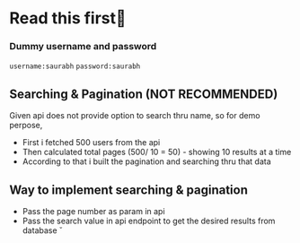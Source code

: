 # Read this first👋

### Dummy username and password

`username:saurabh`
`password:saurabh`

## Searching & Pagination (NOT RECOMMENDED)

Given api does not provide option to search thru name, so for demo perpose,

- First i fetched 500 users from the api
- Then calculated total pages (500/ 10 = 50) - showing 10 results at a time
- According to that i built the pagination and searching thru that data

## Way to implement searching & pagination

- Pass the page number as param in api
- Pass the search value in api endpoint to get the desired results from database
  ̌

